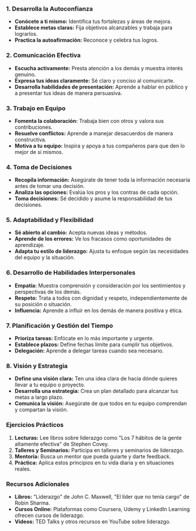### 1. **Desarrolla la Autoconfianza**

- **Conócete a ti mismo:** Identifica tus fortalezas y áreas de mejora.
- **Establece metas claras:** Fija objetivos alcanzables y trabaja para lograrlos.
- **Practica la autoafirmación:** Reconoce y celebra tus logros.

### 2. **Comunicación Efectiva**

- **Escucha activamente:** Presta atención a los demás y muestra interés genuino.
- **Expresa tus ideas claramente:** Sé claro y conciso al comunicarte.
- **Desarrolla habilidades de presentación:** Aprende a hablar en público y a presentar tus ideas de manera persuasiva.

### 3. **Trabajo en Equipo**

- **Fomenta la colaboración:** Trabaja bien con otros y valora sus contribuciones.
- **Resuelve conflictos:** Aprende a manejar desacuerdos de manera constructiva.
- **Motiva a tu equipo:** Inspira y apoya a tus compañeros para que den lo mejor de sí mismos.

### 4. **Toma de Decisiones**

- **Recopila información:** Asegúrate de tener toda la información necesaria antes de tomar una decisión.
- **Analiza las opciones:** Evalúa los pros y los contras de cada opción.
- **Toma decisiones:** Sé decidido y asume la responsabilidad de tus decisiones.

### 5. **Adaptabilidad y Flexibilidad**

- **Sé abierto al cambio:** Acepta nuevas ideas y métodos.
- **Aprende de los errores:** Ve los fracasos como oportunidades de aprendizaje.
- **Adapta tu estilo de liderazgo:** Ajusta tu enfoque según las necesidades del equipo y la situación.

### 6. **Desarrollo de Habilidades Interpersonales**

- **Empatía:** Muestra comprensión y consideración por los sentimientos y perspectivas de los demás.
- **Respeto:** Trata a todos con dignidad y respeto, independientemente de su posición o situación.
- **Influencia:** Aprende a influir en los demás de manera positiva y ética.

### 7. **Planificación y Gestión del Tiempo**

- **Prioriza tareas:** Enfócate en lo más importante y urgente.
- **Establece plazos:** Define fechas límite para cumplir tus objetivos.
- **Delegación:** Aprende a delegar tareas cuando sea necesario.

### 8. **Visión y Estrategia**

- **Define una visión clara:** Ten una idea clara de hacia dónde quieres llevar a tu equipo o proyecto.
- **Desarrolla una estrategia:** Crea un plan detallado para alcanzar tus metas a largo plazo.
- **Comunica la visión:** Asegúrate de que todos en tu equipo comprendan y compartan la visión.

### Ejercicios Prácticos

1. **Lecturas:** Lee libros sobre liderazgo como "Los 7 hábitos de la gente altamente efectiva" de Stephen Covey.
2. **Talleres y Seminarios:** Participa en talleres y seminarios de liderazgo.
3. **Mentoría:** Busca un mentor que pueda guiarte y darte feedback.
4. **Práctica:** Aplica estos principios en tu vida diaria y en situaciones reales.

### Recursos Adicionales

- **Libros:** "Liderazgo" de John C. Maxwell, "El líder que no tenía cargo" de Robin Sharma.
- **Cursos Online:** Plataformas como Coursera, Udemy y LinkedIn Learning ofrecen cursos de liderazgo.
- **Videos:** TED Talks y otros recursos en YouTube sobre liderazgo.